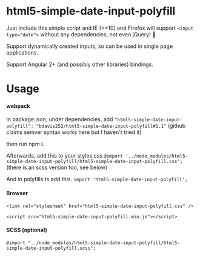 # html5-simple-date-input-polyfill
Just include this simple script and IE (>=10) and Firefox will support `<input type="date">` without any dependencies, not even jQuery! 🎉

Support dynamically created inputs, so can be used in single page applications.

Support Angular 2+ (and possibly other libraries) bindings.

# Usage

#### webpack

In package.json, under dependencies, add
`"html5-simple-date-input-polyfill": "bdavis252/html5-simple-date-input-polyfill#1.1"`
(github claims semver syntax works here but I haven't tried it)

then run npm i.

Afterwards, add this to your styles.css
`@import '../node_modules/html5-simple-date-input-polyfill/html5-simple-date-input-polyfill.css';`
(there is an scss version too, see below)

And in polyfills.ts add this.
`import 'html5-simple-date-input-polyfill';`

#### Browser

`<link rel="stylesheet" href="html5-simple-date-input-polyfill.css" />`

`<script src="html5-simple-date-input-polyfill.min.js"></script>`

#### SCSS (optional)
`@import "../node_modules/html5-simple-date-input-polyfill/html5-simple-date-input-polyfill.scss";`

